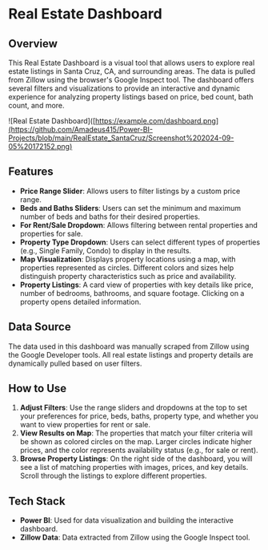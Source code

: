 # Real Estate Dashboard

## Overview
This Real Estate Dashboard is a visual tool that allows users to explore real estate listings in Santa Cruz, CA, and surrounding areas. The data is pulled from Zillow using the browser's Google Inspect tool. The dashboard offers several filters and visualizations to provide an interactive and dynamic experience for analyzing property listings based on price, bed count, bath count, and more.

![Real Estate Dashboard]([https://example.com/dashboard.png](https://github.com/Amadeus415/Power-BI-Projects/blob/main/RealEstate_SantaCruz/Screenshot%202024-09-05%20172152.png)

## Features
- **Price Range Slider**: Allows users to filter listings by a custom price range.
- **Beds and Baths Sliders**: Users can set the minimum and maximum number of beds and baths for their desired properties.
- **For Rent/Sale Dropdown**: Allows filtering between rental properties and properties for sale.
- **Property Type Dropdown**: Users can select different types of properties (e.g., Single Family, Condo) to display in the results.
- **Map Visualization**: Displays property locations using a map, with properties represented as circles. Different colors and sizes help distinguish property characteristics such as price and availability.
- **Property Listings**: A card view of properties with key details like price, number of bedrooms, bathrooms, and square footage. Clicking on a property opens detailed information.

## Data Source
The data used in this dashboard was manually scraped from Zillow using the Google Developer tools. All real estate listings and property details are dynamically pulled based on user filters.

## How to Use
1. **Adjust Filters**: Use the range sliders and dropdowns at the top to set your preferences for price, beds, baths, property type, and whether you want to view properties for rent or sale.
2. **View Results on Map**: The properties that match your filter criteria will be shown as colored circles on the map. Larger circles indicate higher prices, and the color represents availability status (e.g., for sale or rent).
3. **Browse Property Listings**: On the right side of the dashboard, you will see a list of matching properties with images, prices, and key details. Scroll through the listings to explore different properties.

## Tech Stack
- **Power BI**: Used for data visualization and building the interactive dashboard.
- **Zillow Data**: Data extracted from Zillow using the Google Inspect tool.
